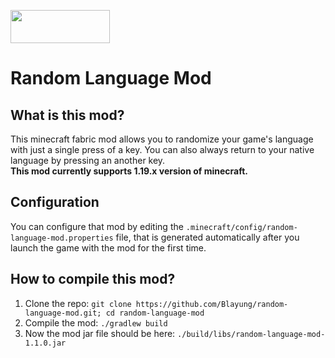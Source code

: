 <img src="https://i.imgur.com/Ol1Tcf8.png" width="159" height="53"></img>
# Random Language Mod

## What is this mod?
This minecraft fabric mod allows you to randomize your game's language with just a single press of a key. You can also always return to your native language by pressing an another key.  
**This mod currently supports 1.19.x version of minecraft.**

## Configuration
You can configure that mod by editing the `.minecraft/config/random-language-mod.properties` file, that is generated automatically after you launch the game with the mod for the first time.

## How to compile this mod?
1. Clone the repo: `git clone https://github.com/Blayung/random-language-mod.git; cd random-language-mod`
2. Compile the mod: `./gradlew build`
3. Now the mod jar file should be here: `./build/libs/random-language-mod-1.1.0.jar`
